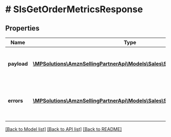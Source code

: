 # # SlsGetOrderMetricsResponse

## Properties

Name | Type | Description | Notes
------------ | ------------- | ------------- | -------------
**payload** | [**\MPSolutions\AmznSellingPartnerApi\Models\Sales\SlsOrderMetricsInterval[]**](SlsOrderMetricsInterval.md) | A set of order metrics, each scoped to a particular time interval. | [optional]
**errors** | [**\MPSolutions\AmznSellingPartnerApi\Models\Sales\SlsError[]**](SlsError.md) | A list of error responses returned when a request is unsuccessful. | [optional]

[[Back to Model list]](../../README.md#models) [[Back to API list]](../../README.md#endpoints) [[Back to README]](../../README.md)
